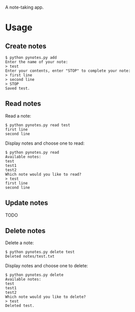 A note-taking app.

# Usage

## Create notes

    $ python pynotes.py add
    Enter the name of your note:
    > test
    Enter your contents, enter "STOP" to complete your note:
    > first line
    > second line
    > STOP
    Saved test.

## Read notes

Read a note:

    $ python pynotes.py read test
    first line
    second line

Display notes and choose one to read:

    $ python pynotes.py read
    Available notes:
    test
    test1
    test2
    Which note would you like to read?
    > test
    first line
    second line

## Update notes

TODO

## Delete notes

Delete a note:

    $ python pynotes.py delete test
    Deleted notes/test.txt

Display notes and choose one to delete:

    $ python pynotes.py delete
    Available notes:
    test
    test1
    test2
    Which note would you like to delete?
    > test
    Deleted test.